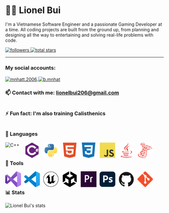 # 🏄‍♂ Lionel Bui

I'm a Vietnamese Software Engineer and a passionate Gaming Developer at a time. All coding projects are built from the ground up, from planning and designing all the way to entertaining and solving real-life problems  with code. 
   <p align="left">
      <a href="https://github.com/lionelbui2006?tab=followers">
         <img alt="followers" title="Follow me on Github" src="https://custom-icon-badges.demolab.com/github/followers/lionelbui2006?color=236ad3&labelColor=1155ba&style=for-the-badge&logo=person-add&label=Follow&logoColor=white"/>
      </a>
      <a href="https://github.com/lionelbui?tab=repositories&sort=stargazers">
         <img alt="total stars" title="Total stars on GitHub" src="https://custom-icon-badges.demolab.com/github/stars/lionelbui2006?color=55960c&style=for-the-badge&labelColor=488207&logo=star"/>
      </a>
   </p>

---

<h3 align="left">My social accounts:</h3>
<p align="left">
   <a href="https://fb.com/mnhatt.2006" target="blank">
      <img align="center" src="https://raw.githubusercontent.com/rahuldkjain/github-profile-readme-generator/master/src/images/icons/Social/facebook.svg" alt="mnhatt.2006" height="40" width="50" />
   </a>
   <a href="https://instagram.com/b.mnhat" target="blank">
      <img align="center" src="https://raw.githubusercontent.com/rahuldkjain/github-profile-readme-generator/master/src/images/icons/Social/instagram.svg" alt="b.mnhat" height="40" width="50" />
   </a>
</p>

### 📫 Contact with me: lionelbui206@gmail.com
#

### ⚡ Fun fact: I'm also training Calisthenics
#

### 🧰 Languages
<img align="left" title="C++" width="50px" style="padding-right:10px;" src="https://cdn.jsdelivr.net/gh/devicons/devicon/icons/cplusplus/cplusplus-plain.svg" />
<img align="left" title="C#" width="50px" style="padding-right:10px;" src="https://github.com/devicons/devicon/blob/v2.16.0/icons/csharp/csharp-plain.svg" />
<img align="left" title="Python" width="50px" style="padding-right:10px;" src="https://github.com/devicons/devicon/blob/v2.16.0/icons/python/python-original.svg" />
<img align="left" title="HTML5" width="50px" style="padding-right:10px;" src="https://github.com/devicons/devicon/blob/v2.16.0/icons/html5/html5-plain.svg" />
<img align="left" title="CSS3" width="50px" style="padding-right:10px;" src="https://github.com/devicons/devicon/blob/v2.16.0/icons/css3/css3-plain.svg" />
<img align="left" title="Java Script" width="50px" style="padding-right:10px;" src="https://github.com/devicons/devicon/blob/v2.16.0/icons/javascript/javascript-original.svg" />
<img align="left" title="Java" width="50px" style="padding-right:10px;" src="https://github.com/devicons/devicon/blob/v2.16.0/icons/java/java-plain.svg" />
<img align="left" title="Microsoft SQL Sever" width="50px" style="padding-right:10px;" src="https://github.com/devicons/devicon/blob/v2.16.0/icons/microsoftsqlserver/microsoftsqlserver-plain.svg" />
<br />

#

### 🧰 Tools
<img align="left" title="Visual Studio" width="50px" style="padding-right:10px;" src="https://github.com/devicons/devicon/blob/v2.16.0/icons/visualstudio/visualstudio-original.svg" />
<img align="left" title="Visual Studio Code" width="50px" style="padding-right:10px;" src="https://github.com/devicons/devicon/blob/v2.16.0/icons/vscode/vscode-original.svg" />
<img align="left" title="Unreal Engine" width="50px" style="padding-right:10px;" src="https://github.com/devicons/devicon/blob/v2.16.0/icons/unrealengine/unrealengine-original.svg" />
<img align="left" title="Unity" width="50px" style="padding-right:10px;" src="https://github.com/devicons/devicon/blob/v2.16.0/icons/unity/unity-plain.svg" />
<img align="left" title="Premiere Pro" width="50px" style="padding-right:10px;" src="https://github.com/devicons/devicon/blob/v2.16.0/icons/premierepro/premierepro-plain.svg" />
<img align="left" title="Photoshop" width="50px" style="padding-right:10px;" src="https://github.com/devicons/devicon/blob/v2.16.0/icons/photoshop/photoshop-plain.svg" />
<img align="left" title="Github" width="50px" style="padding-right:10px;" src="https://github.com/devicons/devicon/blob/v2.16.0/icons/github/github-original.svg" />
<img align="left" title="Git" width="50px" style="padding-right:10px;" src="https://github.com/devicons/devicon/blob/v2.16.0/icons/git/git-plain.svg" />
<br />

#

### 📊 Stats

![Lionel Bui's stats](https://github-readme-stats.vercel.app/api?username=lionelbui2006&show_icons=true&theme=gruvbox)

<!-- ![GitHub Streak](https://streak-stats.demolab.com?user=lionelbui2006&theme=gruvbox&border_radius=4.5) -->

#
<!--
<details>
 <summary><h3>👨‍💻 Lionel's Coding Journey</h3></summary>
 
-->
